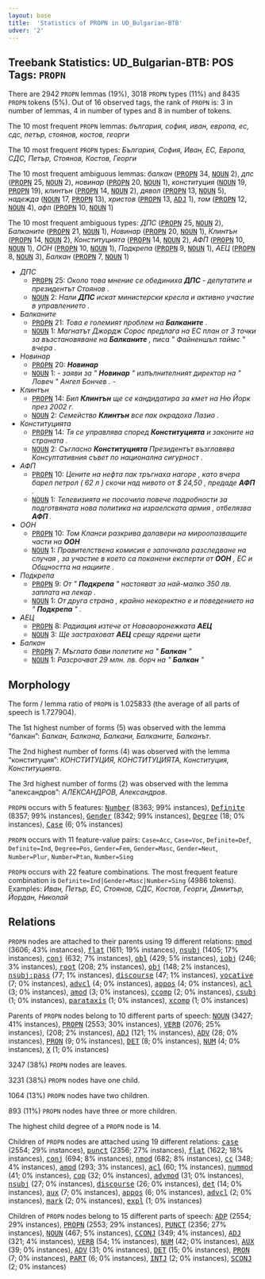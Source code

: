 ```yaml
---
layout: base
title:  'Statistics of PROPN in UD_Bulgarian-BTB'
udver: '2'
---
```


## Treebank Statistics: UD_Bulgarian-BTB: POS Tags: `PROPN`

There are 2942 `PROPN` lemmas (19%), 3018 `PROPN` types (11%) and 8435 `PROPN` tokens (5%).
Out of 16 observed tags, the rank of `PROPN` is: 3 in number of lemmas, 4 in number of types and 8 in number of tokens.

The 10 most frequent `PROPN` lemmas: <em>българия, софия, иван, европа, ес, сдс, петър, стоянов, костов, георги</em>

The 10 most frequent `PROPN` types:  <em>България, София, Иван, ЕС, Европа, СДС, Петър, Стоянов, Костов, Георги</em>

The 10 most frequent ambiguous lemmas: <em>балкан</em> (<tt><a href="bg_btb-pos-PROPN.html">PROPN</a></tt> 34, <tt><a href="bg_btb-pos-NOUN.html">NOUN</a></tt> 2), <em>дпс</em> (<tt><a href="bg_btb-pos-PROPN.html">PROPN</a></tt> 25, <tt><a href="bg_btb-pos-NOUN.html">NOUN</a></tt> 2), <em>новинар</em> (<tt><a href="bg_btb-pos-PROPN.html">PROPN</a></tt> 20, <tt><a href="bg_btb-pos-NOUN.html">NOUN</a></tt> 1), <em>конституция</em> (<tt><a href="bg_btb-pos-NOUN.html">NOUN</a></tt> 19, <tt><a href="bg_btb-pos-PROPN.html">PROPN</a></tt> 19), <em>клинтън</em> (<tt><a href="bg_btb-pos-PROPN.html">PROPN</a></tt> 14, <tt><a href="bg_btb-pos-NOUN.html">NOUN</a></tt> 2), <em>дявол</em> (<tt><a href="bg_btb-pos-PROPN.html">PROPN</a></tt> 13, <tt><a href="bg_btb-pos-NOUN.html">NOUN</a></tt> 5), <em>надежда</em> (<tt><a href="bg_btb-pos-NOUN.html">NOUN</a></tt> 17, <tt><a href="bg_btb-pos-PROPN.html">PROPN</a></tt> 13), <em>христов</em> (<tt><a href="bg_btb-pos-PROPN.html">PROPN</a></tt> 13, <tt><a href="bg_btb-pos-ADJ.html">ADJ</a></tt> 1), <em>том</em> (<tt><a href="bg_btb-pos-PROPN.html">PROPN</a></tt> 12, <tt><a href="bg_btb-pos-NOUN.html">NOUN</a></tt> 4), <em>афп</em> (<tt><a href="bg_btb-pos-PROPN.html">PROPN</a></tt> 10, <tt><a href="bg_btb-pos-NOUN.html">NOUN</a></tt> 1)

The 10 most frequent ambiguous types:  <em>ДПС</em> (<tt><a href="bg_btb-pos-PROPN.html">PROPN</a></tt> 25, <tt><a href="bg_btb-pos-NOUN.html">NOUN</a></tt> 2), <em>Балканите</em> (<tt><a href="bg_btb-pos-PROPN.html">PROPN</a></tt> 21, <tt><a href="bg_btb-pos-NOUN.html">NOUN</a></tt> 1), <em>Новинар</em> (<tt><a href="bg_btb-pos-PROPN.html">PROPN</a></tt> 20, <tt><a href="bg_btb-pos-NOUN.html">NOUN</a></tt> 1), <em>Клинтън</em> (<tt><a href="bg_btb-pos-PROPN.html">PROPN</a></tt> 14, <tt><a href="bg_btb-pos-NOUN.html">NOUN</a></tt> 2), <em>Конституцията</em> (<tt><a href="bg_btb-pos-PROPN.html">PROPN</a></tt> 14, <tt><a href="bg_btb-pos-NOUN.html">NOUN</a></tt> 2), <em>АФП</em> (<tt><a href="bg_btb-pos-PROPN.html">PROPN</a></tt> 10, <tt><a href="bg_btb-pos-NOUN.html">NOUN</a></tt> 1), <em>ООН</em> (<tt><a href="bg_btb-pos-PROPN.html">PROPN</a></tt> 10, <tt><a href="bg_btb-pos-NOUN.html">NOUN</a></tt> 1), <em>Подкрепа</em> (<tt><a href="bg_btb-pos-PROPN.html">PROPN</a></tt> 9, <tt><a href="bg_btb-pos-NOUN.html">NOUN</a></tt> 1), <em>АЕЦ</em> (<tt><a href="bg_btb-pos-PROPN.html">PROPN</a></tt> 8, <tt><a href="bg_btb-pos-NOUN.html">NOUN</a></tt> 3), <em>Балкан</em> (<tt><a href="bg_btb-pos-PROPN.html">PROPN</a></tt> 7, <tt><a href="bg_btb-pos-NOUN.html">NOUN</a></tt> 1)


* <em>ДПС</em>
  * <tt><a href="bg_btb-pos-PROPN.html">PROPN</a></tt> 25: <em>Около това мнение се обединиха <b>ДПС</b> - депутатите и президентът Стоянов .</em>
  * <tt><a href="bg_btb-pos-NOUN.html">NOUN</a></tt> 2: <em>Нали <b>ДПС</b> искат министерски кресла и активно участие в управлението .</em>
* <em>Балканите</em>
  * <tt><a href="bg_btb-pos-PROPN.html">PROPN</a></tt> 21: <em>Това е големият проблем на <b>Балканите</b> .</em>
  * <tt><a href="bg_btb-pos-NOUN.html">NOUN</a></tt> 1: <em>Магнатът Джордж Сорос предлага на ЕС план от 3 точки за възстановяване на <b>Балканите</b> , писа " Файненшъл таймс " вчера .</em>
* <em>Новинар</em>
  * <tt><a href="bg_btb-pos-PROPN.html">PROPN</a></tt> 20: <em><b>Новинар</b></em>
  * <tt><a href="bg_btb-pos-NOUN.html">NOUN</a></tt> 1: <em>- заяви за " <b>Новинар</b> " изпълнителният директор на " Ловеч " Ангел Бончев . -</em>
* <em>Клинтън</em>
  * <tt><a href="bg_btb-pos-PROPN.html">PROPN</a></tt> 14: <em>Бил <b>Клинтън</b> ще се кандидатира за кмет на Ню Йорк през 2002 г.</em>
  * <tt><a href="bg_btb-pos-NOUN.html">NOUN</a></tt> 2: <em>Семейство <b>Клинтън</b> все пак окрадоха Лазио .</em>
* <em>Конституцията</em>
  * <tt><a href="bg_btb-pos-PROPN.html">PROPN</a></tt> 14: <em>Тя се управлява според <b>Конституцията</b> и законите на страната .</em>
  * <tt><a href="bg_btb-pos-NOUN.html">NOUN</a></tt> 2: <em>Съгласно <b>Конституцията</b> Президентът възглавява Консултативния съвет по национална сигурност .</em>
* <em>АФП</em>
  * <tt><a href="bg_btb-pos-PROPN.html">PROPN</a></tt> 10: <em>Цените на нефта пак тръгнаха нагоре , като вчера барел петрол ( 62 л ) скочи над нивото от $ 24,50 , предаде <b>АФП</b> .</em>
  * <tt><a href="bg_btb-pos-NOUN.html">NOUN</a></tt> 1: <em>Телевизията не посочила повече подробности за подготвяната нова политика на израелската армия , отбелязва <b>АФП</b> .</em>
* <em>ООН</em>
  * <tt><a href="bg_btb-pos-PROPN.html">PROPN</a></tt> 10: <em>Том Кланси разкрива далавери на мироопазващите части на <b>ООН</b></em>
  * <tt><a href="bg_btb-pos-NOUN.html">NOUN</a></tt> 1: <em>Правителствена комисия е започнала разследване на случая , за участие в което са поканени експерти от <b>ООН</b> , ЕС и Общността на нациите .</em>
* <em>Подкрепа</em>
  * <tt><a href="bg_btb-pos-PROPN.html">PROPN</a></tt> 9: <em>От " <b>Подкрепа</b> " настояват за най-малко 350 лв. заплата на лекар .</em>
  * <tt><a href="bg_btb-pos-NOUN.html">NOUN</a></tt> 1: <em>От друга страна , крайно некоректно е и поведението на " <b>Подкрепа</b> " .</em>
* <em>АЕЦ</em>
  * <tt><a href="bg_btb-pos-PROPN.html">PROPN</a></tt> 8: <em>Радиация изтече от Нововоронежката <b>АЕЦ</b></em>
  * <tt><a href="bg_btb-pos-NOUN.html">NOUN</a></tt> 3: <em>Ще застраховат <b>АЕЦ</b> срещу ядрени щети</em>
* <em>Балкан</em>
  * <tt><a href="bg_btb-pos-PROPN.html">PROPN</a></tt> 7: <em>Мъглата бави полетите на " <b>Балкан</b> "</em>
  * <tt><a href="bg_btb-pos-NOUN.html">NOUN</a></tt> 1: <em>Разсрочват 29 млн. лв. борч на " <b>Балкан</b> "</em>

## Morphology

The form / lemma ratio of `PROPN` is 1.025833 (the average of all parts of speech is 1.727904).

The 1st highest number of forms (5) was observed with the lemma “балкан”: <em>Балкан, Балкана, Балкани, Балканите, Балканът</em>.

The 2nd highest number of forms (4) was observed with the lemma “конституция”: <em>КОНСТИТУЦИЯ, КОНСТИТУЦИЯТА, Конституция, Конституцията</em>.

The 3rd highest number of forms (2) was observed with the lemma “александров”: <em>АЛЕКСАНДРОВ, Александров</em>.

`PROPN` occurs with 5 features: <tt><a href="bg_btb-feat-Number.html">Number</a></tt> (8363; 99% instances), <tt><a href="bg_btb-feat-Definite.html">Definite</a></tt> (8357; 99% instances), <tt><a href="bg_btb-feat-Gender.html">Gender</a></tt> (8342; 99% instances), <tt><a href="bg_btb-feat-Degree.html">Degree</a></tt> (18; 0% instances), <tt><a href="bg_btb-feat-Case.html">Case</a></tt> (6; 0% instances)

`PROPN` occurs with 11 feature-value pairs: `Case=Acc`, `Case=Voc`, `Definite=Def`, `Definite=Ind`, `Degree=Pos`, `Gender=Fem`, `Gender=Masc`, `Gender=Neut`, `Number=Plur`, `Number=Ptan`, `Number=Sing`

`PROPN` occurs with 22 feature combinations.
The most frequent feature combination is `Definite=Ind|Gender=Masc|Number=Sing` (4986 tokens).
Examples: <em>Иван, Петър, ЕС, Стоянов, СДС, Костов, Георги, Димитър, Йордан, Николай</em>


## Relations

`PROPN` nodes are attached to their parents using 19 different relations: <tt><a href="bg_btb-dep-nmod.html">nmod</a></tt> (3606; 43% instances), <tt><a href="bg_btb-dep-flat.html">flat</a></tt> (1611; 19% instances), <tt><a href="bg_btb-dep-nsubj.html">nsubj</a></tt> (1405; 17% instances), <tt><a href="bg_btb-dep-conj.html">conj</a></tt> (632; 7% instances), <tt><a href="bg_btb-dep-obl.html">obl</a></tt> (429; 5% instances), <tt><a href="bg_btb-dep-iobj.html">iobj</a></tt> (246; 3% instances), <tt><a href="bg_btb-dep-root.html">root</a></tt> (208; 2% instances), <tt><a href="bg_btb-dep-obj.html">obj</a></tt> (148; 2% instances), <tt><a href="bg_btb-dep-nsubj-pass.html">nsubj:pass</a></tt> (77; 1% instances), <tt><a href="bg_btb-dep-discourse.html">discourse</a></tt> (47; 1% instances), <tt><a href="bg_btb-dep-vocative.html">vocative</a></tt> (7; 0% instances), <tt><a href="bg_btb-dep-advcl.html">advcl</a></tt> (4; 0% instances), <tt><a href="bg_btb-dep-appos.html">appos</a></tt> (4; 0% instances), <tt><a href="bg_btb-dep-acl.html">acl</a></tt> (3; 0% instances), <tt><a href="bg_btb-dep-amod.html">amod</a></tt> (3; 0% instances), <tt><a href="bg_btb-dep-ccomp.html">ccomp</a></tt> (2; 0% instances), <tt><a href="bg_btb-dep-csubj.html">csubj</a></tt> (1; 0% instances), <tt><a href="bg_btb-dep-parataxis.html">parataxis</a></tt> (1; 0% instances), <tt><a href="bg_btb-dep-xcomp.html">xcomp</a></tt> (1; 0% instances)

Parents of `PROPN` nodes belong to 10 different parts of speech: <tt><a href="bg_btb-pos-NOUN.html">NOUN</a></tt> (3427; 41% instances), <tt><a href="bg_btb-pos-PROPN.html">PROPN</a></tt> (2553; 30% instances), <tt><a href="bg_btb-pos-VERB.html">VERB</a></tt> (2076; 25% instances),  (208; 2% instances), <tt><a href="bg_btb-pos-ADJ.html">ADJ</a></tt> (121; 1% instances), <tt><a href="bg_btb-pos-ADV.html">ADV</a></tt> (28; 0% instances), <tt><a href="bg_btb-pos-PRON.html">PRON</a></tt> (9; 0% instances), <tt><a href="bg_btb-pos-DET.html">DET</a></tt> (8; 0% instances), <tt><a href="bg_btb-pos-NUM.html">NUM</a></tt> (4; 0% instances), <tt><a href="bg_btb-pos-X.html">X</a></tt> (1; 0% instances)

3247 (38%) `PROPN` nodes are leaves.

3231 (38%) `PROPN` nodes have one child.

1064 (13%) `PROPN` nodes have two children.

893 (11%) `PROPN` nodes have three or more children.

The highest child degree of a `PROPN` node is 14.

Children of `PROPN` nodes are attached using 19 different relations: <tt><a href="bg_btb-dep-case.html">case</a></tt> (2554; 29% instances), <tt><a href="bg_btb-dep-punct.html">punct</a></tt> (2356; 27% instances), <tt><a href="bg_btb-dep-flat.html">flat</a></tt> (1622; 18% instances), <tt><a href="bg_btb-dep-conj.html">conj</a></tt> (694; 8% instances), <tt><a href="bg_btb-dep-nmod.html">nmod</a></tt> (682; 8% instances), <tt><a href="bg_btb-dep-cc.html">cc</a></tt> (348; 4% instances), <tt><a href="bg_btb-dep-amod.html">amod</a></tt> (293; 3% instances), <tt><a href="bg_btb-dep-acl.html">acl</a></tt> (60; 1% instances), <tt><a href="bg_btb-dep-nummod.html">nummod</a></tt> (41; 0% instances), <tt><a href="bg_btb-dep-cop.html">cop</a></tt> (32; 0% instances), <tt><a href="bg_btb-dep-advmod.html">advmod</a></tt> (31; 0% instances), <tt><a href="bg_btb-dep-nsubj.html">nsubj</a></tt> (27; 0% instances), <tt><a href="bg_btb-dep-discourse.html">discourse</a></tt> (26; 0% instances), <tt><a href="bg_btb-dep-det.html">det</a></tt> (14; 0% instances), <tt><a href="bg_btb-dep-aux.html">aux</a></tt> (7; 0% instances), <tt><a href="bg_btb-dep-appos.html">appos</a></tt> (6; 0% instances), <tt><a href="bg_btb-dep-advcl.html">advcl</a></tt> (2; 0% instances), <tt><a href="bg_btb-dep-mark.html">mark</a></tt> (2; 0% instances), <tt><a href="bg_btb-dep-expl.html">expl</a></tt> (1; 0% instances)

Children of `PROPN` nodes belong to 15 different parts of speech: <tt><a href="bg_btb-pos-ADP.html">ADP</a></tt> (2554; 29% instances), <tt><a href="bg_btb-pos-PROPN.html">PROPN</a></tt> (2553; 29% instances), <tt><a href="bg_btb-pos-PUNCT.html">PUNCT</a></tt> (2356; 27% instances), <tt><a href="bg_btb-pos-NOUN.html">NOUN</a></tt> (467; 5% instances), <tt><a href="bg_btb-pos-CCONJ.html">CCONJ</a></tt> (349; 4% instances), <tt><a href="bg_btb-pos-ADJ.html">ADJ</a></tt> (321; 4% instances), <tt><a href="bg_btb-pos-VERB.html">VERB</a></tt> (54; 1% instances), <tt><a href="bg_btb-pos-NUM.html">NUM</a></tt> (42; 0% instances), <tt><a href="bg_btb-pos-AUX.html">AUX</a></tt> (39; 0% instances), <tt><a href="bg_btb-pos-ADV.html">ADV</a></tt> (31; 0% instances), <tt><a href="bg_btb-pos-DET.html">DET</a></tt> (15; 0% instances), <tt><a href="bg_btb-pos-PRON.html">PRON</a></tt> (7; 0% instances), <tt><a href="bg_btb-pos-PART.html">PART</a></tt> (6; 0% instances), <tt><a href="bg_btb-pos-INTJ.html">INTJ</a></tt> (2; 0% instances), <tt><a href="bg_btb-pos-SCONJ.html">SCONJ</a></tt> (2; 0% instances)

